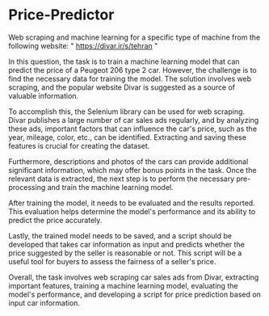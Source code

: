 # Price-Predictor
Web scraping and machine learning for a specific type of machine from the following website: " https://divar.ir/s/tehran "

In this question, the task is to train a machine learning model that can predict the price of a Peugeot 206 type 2 car. However, the challenge is to find the necessary data for training the model. The solution involves web scraping, and the popular website Divar is suggested as a source of valuable information.

To accomplish this, the Selenium library can be used for web scraping. Divar publishes a large number of car sales ads regularly, and by analyzing these ads, important factors that can influence the car's price, such as the year, mileage, color, etc., can be identified. Extracting and saving these features is crucial for creating the dataset.

Furthermore, descriptions and photos of the cars can provide additional significant information, which may offer bonus points in the task. Once the relevant data is extracted, the next step is to perform the necessary pre-processing and train the machine learning model.

After training the model, it needs to be evaluated and the results reported. This evaluation helps determine the model's performance and its ability to predict the price accurately.

Lastly, the trained model needs to be saved, and a script should be developed that takes car information as input and predicts whether the price suggested by the seller is reasonable or not. This script will be a useful tool for buyers to assess the fairness of a seller's price.

Overall, the task involves web scraping car sales ads from Divar, extracting important features, training a machine learning model, evaluating the model's performance, and developing a script for price prediction based on input car information.
